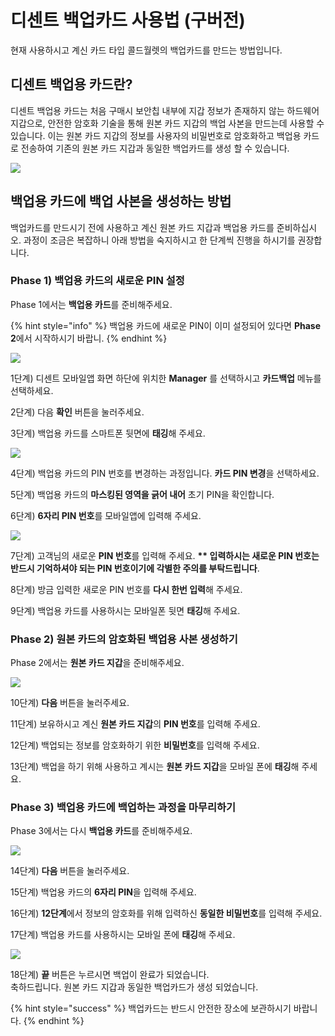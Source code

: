 # 디센트 백업카드 사용법 \(구버전\)

현재 사용하시고 계신 카드 타입 콜드월렛의 백업카드를 만드는 방법입니다.

## 디센트 백업용 카드란?

디센트 백업용 카드는 처음 구매시 보안칩 내부에 지갑 정보가 존재하지 않는 하드웨어 지갑으로, 안전한 암호화 기술을 통해 원본 카드 지갑의 백업 사본을 만드는데 사용할 수 있습니다. 이는 원본 카드 지갑의 정보를 사용자의 비밀번호로 암호화하고 백업용 카드로 전송하여 기존의 원본 카드 지갑과 동일한 백업카드를 생성 할 수 있습니다.

![](../.gitbook/assets/backupcard01_kr.png)

## 백업용 카드에 백업 사본을 생성하는 방법

백업카드를 만드시기 전에 사용하고 계신 원본 카드 지갑과 백업용 카드를 준비하십시오. 과정이 조금은 복잡하니 아래 방법을 숙지하시고 한 단계씩 진행을 하시기를 권장합니다.

### Phase 1\)  백업용 카드의 새로운 PIN 설정

Phase 1에서는 **백업용 카드**를 준비해주세요.

{% hint style="info" %}
백업용 카드에 새로운 PIN이 이미 설정되어 있다면 **Phase 2**에서 시작하시기 바랍니.
{% endhint %}

![](../.gitbook/assets/backupcard_step123_kr.png)

1단계\) 디센트 모바일앱 화면 하단에 위치한 **Manager** 를 선택하시고  **카드백업** 메뉴를 선택하세요.

2단계\) 다음 **확인** 버튼을 눌러주세요.

3단계\) 백업용 카드를 스마트폰 뒷면에 **태깅**해 주세요.



![](../.gitbook/assets/backupcard_step456_kr.png)

4단계\) 백업용 카드의 PIN 번호를 변경하는 과정입니다. **카드 PIN 변경**을 선택하세요.

5단계\) 백업용 카드의 **마스킹된 영역을 긁어 내어** 초기 PIN을 확인합니다.

6단계\) **6자리 PIN 번호**를 모바일앱에 입력해 주세요.



![](../.gitbook/assets/backupcard_step789_kr.png)

7단계\) 고객님의 새로운 **PIN 번호**를 입력해 주세요. **\*\* 입력하시는 새로운 PIN 번호는 반드시 기억하셔야 되는 PIN 번호이기에 각별한 주의를 부탁드립니다**.

8단계\) 방금 입력한 새로운 PIN 번호를 **다시 한번 입력**해 주세요.

9단계\) 백업용 카드를 사용하시는 모바일폰 뒷면 **태깅**해 주세요.



### Phase 2\) 원본 카드의 암호화된 백업용 사본 생성하기

Phase 2에서는 **원본 카드 지갑**을 준비해주세요.

![](../.gitbook/assets/backupcard_step10to13_kr.png)

10단계\) **다음** 버튼을 눌러주세요.

11단계\) 보유하시고 계신 **원본 카드 지갑**의 **PIN 번호**를 입력해 주세요. 

12단계\) 백업되는 정보를 암호화하기 위한 **비밀번호**를 입력해 주세요.

13단계\) 백업을 하기 위해 사용하고 계시는 **원본** **카드 지갑**을 모바일 폰에 **태깅**해 주세요.



### Phase 3\) 백업용 카드에 백업하는 과정을 마무리하기

Phase 3에서는 다시 **백업용 카드**를 준비해주세요.

![](../.gitbook/assets/backupcard_step14to17_kr.png)

14단계\) **다음** 버튼을 눌러주세요.

15단계\) 백업용 카드의 **6자리 PIN**을 입력해 주세요.

16단계\) **12단계**에서 정보의 암호화를 위해 입력하신 **동일한 비밀번호**를 입력해 주세요.

17단계\) 백업용 카드를 사용하시는 모바일 폰에 **태깅**해 주세요.



![](../.gitbook/assets/backupcard_step18_kr.png)

18단계\) **끝** 버튼은 누르시면 백업이 완료가 되었습니다.   
축하드립니다. 원본 카드 지갑과 동일한 백업카드가 생성 되었습니다. 

{% hint style="success" %}
백업카드는 반드시 안전한 장소에 보관하시기 바랍니다.
{% endhint %}

